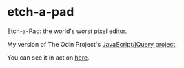 # etch-a-pad
Etch-a-Pad: the world's worst pixel editor.

My version of The Odin Project's [JavaScript/jQuery project](http://www.theodinproject.com/web-development-101/javascript-and-jquery).

You can see it in action [here](http://htmlpreview.github.io/?https://github.com/Timecrash/etch-a-pad/blob/master/index.html).
